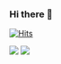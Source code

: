 ### Hi there 👋

[![Hits](https://hits.seeyoufarm.com/api/count/incr/badge.svg?url=https%3A%2F%2Fgithub.com%2Fwoojenoh&count_bg=%23F5DF4D&title_bg=%23939597&icon=&icon_color=%23E7E7E7&title=hits&edge_flat=false)](https://hits.seeyoufarm.com)

<a href="https://www.linkedin.com/in/woojenoh/" target="_blank" rel="noopener"><img src="https://img.shields.io/badge/LinkedIn-0077B5?logo=LinkedIn&logoColor=white" /></a>
<a href="mailto:woojenoh@gmail.com" rel="noopener"><img src="https://img.shields.io/badge/Email-D14836?logo=Gmail&logoColor=white" /></a>
